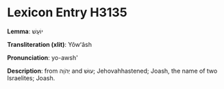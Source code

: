 # Lexicon Entry H3135

**Lemma**: יוֹעָשׁ

**Transliteration (xlit)**: Yôwʻâsh

**Pronunciation**: yo-awsh'

**Description**:
from יְהֹוָה and עוּשׁ; Jehovahhastened; Joash, the name of two Israelites; Joash.
